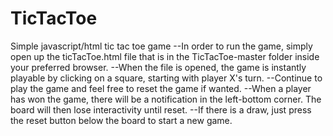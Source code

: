 # TicTacToe
Simple javascript/html tic tac toe game
--In order to run the game, simply open up the ticTacToe.html file that is in the TicTacToe-master folder inside your preferred browser.
--When the file is opened, the game is instantly playable by clicking on a square, starting with player X's turn.
--Continue to play the game and feel free to reset the game if wanted. 
--When a player has won the game, there will be a notification in the left-bottom corner. The board will then lose interactivity until      reset. 
--If there is a draw, just press the reset button below the board to start a new game.
